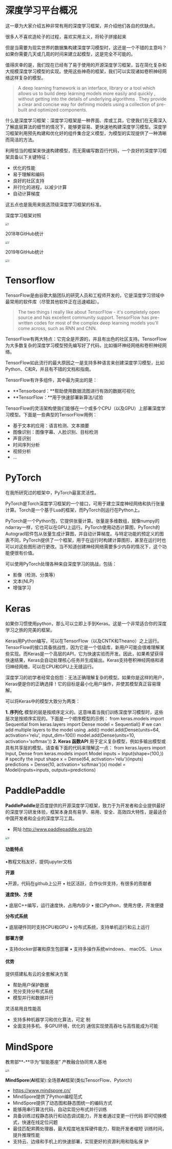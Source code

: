 # 深度学习平台概况

这一章为大家介绍五种非常有用的深度学习框架，并介绍他们各自的优缺点。

很多人不喜欢造轮子的过程，喜欢实用主义，将轮子拼接起来

但是当需要为现实世界的数据集构建深度学习模型时，这还是一个不错的主意吗？如果你需要几天或几周的时间来建立起模型，这是完全不可能的。

值得庆幸的是，我们现在已经有了易于使用的开源深度学习框架，旨在简化复杂和大规模深度学习模型的实现。使用这些神奇的框架，我们可以实现诸如卷积神经网络这样复杂的模型。

> A deep learning framework is an interface, library or a tool which allows us to build deep learning models more easily and quickly , without getting into the details of underlying algorithms . They provide a clear and concise way for defining models using a collection of pre-built and optimized components.

什么是深度学习框架：深度学习框架是一种界面、库或工具，它使我们在无需深入了解底层算法的细节的情况下，能够更容易、更快速地构建深度学习模型。深度学习框架利用预先构建和优化好的组件集合定义模型，为模型的实现提供了一种清晰而简洁的方法。

利用恰当的框架来快速构建模型，而无需编写数百行代码，一个良好的深度学习框架具备以下关键特征：

- 优化的性能
- 易于理解和编码
- 良好的社区支持
- 并行化的进程，以减少计算
- 自动计算梯度

这五点也是我用来挑选顶级深度学习框架的标准。

深度学习框架对照

<img src="../image/平台/1.png" alt="1" style="zoom:50%;" />

2018年GitHub统计

<img src="../image/平台/2.png" alt="2" style="zoom:50%;" />

2019年GitHub统计

<img src="../image/平台/3.png" alt="3" style="zoom:50%;" />

# Tensorflow

TensorFlow是由谷歌大脑团队的研究人员和工程师开发的，它是深度学习领域中最常用的软件库（尽管其他软件正在迅速崛起）。

> The two things I really like about TensorFlow - it's completely open source  and has excellent community support. TensorFlow has pre-written codes for most of the complex deep learning models you'll come across, such as RNN and CNN.

TensorFlow有两大特点：它完全是开源的，并且有出色的社区支持。TensorFlow为大多数复杂的深度学习模型预先编写好了代码，比如循环神经网络和卷积神经网络。

TensorFlow如此流行的最大原因之一是支持多种语言来创建深度学习模型，比如Python、C和R，并且有不错的文档和指南。

TensorFlow有许多组件，其中最为突出的是：

- **Tensorboard：**帮助使用数据流图进行有效的数据可视化
- **TensorFlow：**用于快速部署新算法/试验

TensorFlow的灵活架构使我们能够在一个或多个CPU（以及GPU）上部署深度学习模型。下面是一些典型的TensorFlow用例：

- 基于文本的应用：语言检测、文本摘要
- 图像识别：图像字幕、人脸识别、目标检测
- 声音识别
- 时间序列分析
- 视频分析
- ...





# PyTorch

在我所研究过的框架中，PyTorch最富灵活性。

PyTorch是Torch深度学习框架的一个接口，可用于建立深度神经网络和执行张量计算。Torch是一个基于Lua的框架，而PyTorch则运行在Python上。

PyTorch是一个Python包，它提供张量计算。张量是多维数组，就像numpy的ndarray一样，它也可以在GPU上运行。PyTorch使用动态计算图，PyTorch的Autograd软件包从张量生成计算图，并自动计算梯度。与特定功能的预定义的图表不同，PyTorch提供了一个框架，用于在运行时构建计算图形，甚至在运行时也可以对这些图形进行更改。当不知道创建神经网络需要多少内存的情况下，这个功能便很有价值。

可以使用PyTorch处理各种来自深度学习的挑战，包括：

- 影像（检测、分类等）
- 文本(NLP)
- 增强学习



# Keras

如果你习惯使用python，那么可以立即上手到Keras。这是一个非常适合你的深度学习之旅的完美的框架。

Keras用Python编写，可以在TensorFlow（以及CNTK和Theano）之上运行。TensorFlow的接口具备挑战性，因为它是一个低级库，新用户可能会很难理解某些实现。而Keras是一个高层的API，它为快速实验而开发。因此，如果希望获得快速结果，Keras会自动处理核心任务并生成输出。Keras支持卷积神经网络和递归神经网络，可以在CPU和GPU上无缝运行。

深度学习的初学者经常会抱怨：无法正确理解复杂的模型。如果你是这样的用户，Keras便是你的正确选择！它的目标是最小化用户操作，并使其模型真正容易理解。

可以将Keras中的模型大致分为两类：

**1. 序列化**
模型的层是按顺序定义的。这意味着当我们训练深度学习模型时，这些层次是按顺序实现的。下面是一个顺序模型的示例：
from keras.models import Sequential from keras.layers import Dense model = Sequential() # we can add multiple layers to the model using .add() model.add(Dense(units=64, activation='relu', input_dim=100)) model.add(Dense(units=10, activation='softmax'))
**2. Keras 函数API**
用于定义复杂模型，例如多输出模型或具有共享层的模型。请查看下面的代码来理解这一点：
from keras.layers import Input, Dense from keras.models import Model inputs = Input(shape=(100,)) # specify the input shape x = Dense(64, activation='relu')(inputs) predictions = Dense(10, activation='softmax')(x) model = Model(inputs=inputs, outputs=predictions)

# PaddlePaddle

**PaddlePaddle**是百度提供的开源深度学习框架，致力于为开发者和企业提供最好的深度学习研发体验，框架本身具有易学、易用、安全、高效四大特性，是最适合中国开发者和企业的深度学习工具。

- 网址:http://www.paddlepaddle.org/zh

<img src="../image/平台/4.png" alt="4" style="zoom:50%;" />

#### 功能特点

 •教程文档友好，提供jupyter文档

**开源**

 •开源，代码在github上公开
 • 社区活跃，合作伙伴支持，有很多的贡献者 

**速度快、方便** 

 • 底层C++编写，运行速度快，占用内存少
 • 接口Python，使用方便，开发便捷 

**分布式系统** 

 • 底层硬件同时支持CPU和GPU
 • 分布式系统，支持单机运行和云上运行 

**部署方便** 

 • 支持docker部署和原生包部署
 • 支持多操作系统windows、 macOS、 Linux

#### 优势

提供搭建私有云的全套解决方案

- 帮助用户保护数据
- 充分支持分布式系统
- 模型并行和数据并行

灵活易用且性能高

- 支持多种机器学习和优化算法，可定 制
- 全面支持多机、多GPU环境，优化的 通信实现使高吞吐与高性能成为可能

# MindSpore

教育部**-**华为“智能基座” 产教融合协同育人基地

<img src="../image/平台/5.png" alt="5" style="zoom:50%;" />

**MindSpore**(**AI**框架):全场景**AI**框架(类似TensorFlow、Pytorch)

- https://www.mindspore.cn/
- MindSpore提供了Python编程范式
- MindSpore提供了动态图和静态图统一的编码方式
- 能够用串行算法代码，自动实现分布式并行训练
- 具备训练过程静态执行和动态调试能力，开发者通过变更一行代码 即可切换模式，快速在线定位问题
- 最佳匹配昇腾处理器，最大程度地发挥硬件能力，帮助开发者缩短 训练时间，提升推理性能
- 支持云、边缘和手机上的快速部署，实现更好的资源利用和隐私保 护